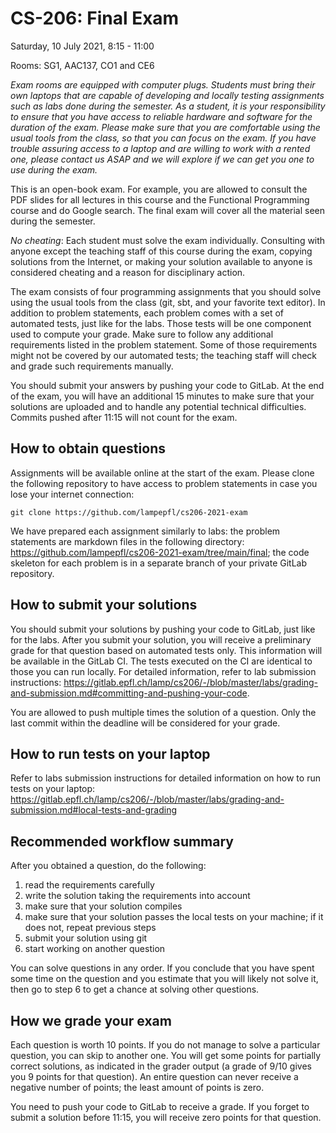 # CS-206: Final Exam

Saturday, 10 July 2021, 8:15 - 11:00

Rooms: SG1, AAC137, CO1 and CE6

*Exam rooms are equipped with computer plugs. Students must bring their own laptops that are capable of developing and locally testing assignments such as labs done during the semester. As a student, it is your responsibility to ensure that you have access to reliable hardware and software for the duration of the exam. Please make sure that you are comfortable using the usual tools from the class, so that you can focus on the exam. If you have trouble assuring access to a laptop and are willing to work with a rented one, please contact us ASAP and we will explore if we can get you one to use during the exam.*

This is an open-book exam. For example, you are allowed to consult the PDF slides for all lectures in this course and the Functional Programming course and do Google search. The final exam will cover all the material seen during the semester.

*No cheating*: Each student must solve the exam individually. Consulting with anyone except the teaching staff of this course during the exam, copying solutions from the Internet, or making your solution available to anyone is considered cheating and a reason for disciplinary action.

The exam consists of four programming assignments that you should solve using the usual tools from the class (git, sbt, and your favorite text editor). In addition to problem statements, each problem comes with a set of automated tests, just like for the labs. Those tests will be one component used to compute your grade. Make sure to follow any additional requirements listed in the problem statement. Some of those requirements might not be covered by our automated tests; the teaching staff will check and grade such requirements manually.

You should submit your answers by pushing your code to GitLab. At the end of the exam, you will have an additional 15 minutes to make sure that your solutions are uploaded and to handle any potential technical difficulties. Commits pushed after 11:15 will not count for the exam.

## How to obtain questions

Assignments will be available online at the start of the exam. Please clone the following repository to have access to problem statements in case you lose your internet connection:

```
git clone https://github.com/lampepfl/cs206-2021-exam
```

We have prepared each assignment similarly to labs: the problem statements are markdown files in the following directory: https://github.com/lampepfl/cs206-2021-exam/tree/main/final; the code skeleton for each problem is in a separate branch of your private GitLab repository.

## How to submit your solutions

You should submit your solutions by pushing your code to GitLab, just like for the labs. After you submit your solution, you will receive a preliminary grade for that question based on automated tests only. This information will be available in the GitLab CI. The tests executed on the CI are identical to those you can run locally. For detailed information, refer to lab submission instructions: https://gitlab.epfl.ch/lamp/cs206/-/blob/master/labs/grading-and-submission.md#committing-and-pushing-your-code.

You are allowed to push multiple times the solution of a question. Only the last commit within the deadline will be considered for your grade.

## How to run tests on your laptop

Refer to labs submission instructions for detailed information on how to run tests on your laptop: https://gitlab.epfl.ch/lamp/cs206/-/blob/master/labs/grading-and-submission.md#local-tests-and-grading

## Recommended workflow summary

After you obtained a question, do the following:

1. read the requirements carefully
2. write the solution taking the requirements into account
3. make sure that your solution compiles
4. make sure that your solution passes the local tests on your machine; if it does not, repeat previous steps
5. submit your solution using git
6. start working on another question

You can solve questions in any order. If you conclude that you have spent some time on the question and you estimate that you will likely not solve it, then go to step 6 to get a chance at solving other questions.

## How we grade your exam

Each question is worth 10 points. If you do not manage to solve a particular question, you can skip to another one. You will get some points for partially correct solutions, as indicated in the grader output (a grade of 9/10 gives you 9 points for that question). An entire question can never receive a negative number of points; the least amount of points is zero.

You need to push your code to GitLab to receive a grade. If you forget to submit a solution before 11:15, you will receive zero points for that question.
